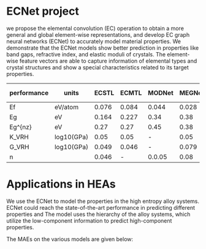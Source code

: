 # ECNet project
we propose the elemental convolution (EC) operation to obtain a more general and global element-wise representations, and develop EC graph neural networks (ECNet) to accurately model material properties. We demonstrate that the ECNet models show better prediction in properties like band gaps, refractive index, and elastic moduli of crystals. The element-wise feature vectors are able to capture information of elemental types and crystal structures and show a special characteristics related to its target properties.

| performance | units    | ECSTL |  ECMTL | MODNet | MEGNet| training data|
|-------------|----------|--------|-------|-------|-------|--------------|
|Ef           | eV/atom  | 0.076  | 0.084  | 0.044 |  0.028 | 60000      |
|Eg           |eV        | 0.164  | 0.227   | 0.34 | 0.38  |   60000      |
|Eg^{nz}          |eV        | 0.27  | 0.27 |0.45  | 0.38  |   37179      |
| K_VRH       |log10(GPa)| 0.05  | 0.05    | - | 0.05  |   4722|
| G_VRH       |log10(GPa)| 0.049  | 0.046| -      | 0.079 |4722|
|n           |         | 0.046|-  | 0.0.05   | 0.08  |   3272      |



# Applications in HEAs
We use the ECNet to model the properties in the high entropy alloy systems.
ECNet could reach the state-of-the-art performance in predicting different properties and The model uses the hierarchy of the alloy systems, which utilize the low-component information to predict high-component properties.

The MAEs on the various models are given below:
